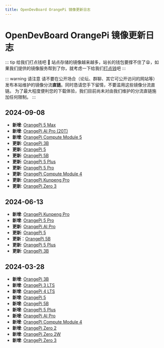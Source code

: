 ```yaml
---
title: OpenDevBoard OrangePi 镜像更新日志
---
```


# OpenDevBoard OrangePi 镜像更新日志

::: tip 给我们打点钱吧 🥺
站点存储的镜像越来越多，站长的钱包要撑不住了😫，如果我们提供的镜像服务帮到了你，就考虑一下给我们[打点钱](/donate)吧
:::

::: warning 请注意
请不要在公开场合（论坛、群聊、其它可公开访问的网站等）发布本站维护的镜像分流**直链**。同时恳请您手下留情，不要滥用这些镜像分流直链。
为了最大程度便利您的下载体验，我们目前尚未对由我们维护的分流直链施加任何限制。
:::

## 2024-09-08

- **新增**: [OrangePi 5 Max](5max)
- **新增**: [OrangePi AI Pro (20T)](aipro-20t)
- **新增**: [OrangePi Compute Module 5](cm5)
- **更新**: [OrangePi 3B](3b)
- **更新**: [OrangePi 5](5)
- **更新**: [OrangePi 5B](5b)
- **更新**: [OrangePi 5 Plus](5plus)
- **更新**: [OrangePi 5 Pro](5pro)
- **更新**: [OrangePi Compute Module 4](cm4)
- **更新**: [OrangePi Kunpeng Pro](kunpengpro)
- **更新**: [OrangePi Zero 3](zero3)

## 2024-06-13

- **新增**: [OrangePi Kunpeng Pro](kunpengpro)
- **新增**: [OrangePi 5 Pro](5pro)
- **更新**: [OrangePi AI Pro](aipro)
- **更新**: [OrangePi 5](5)
- **更新**：[OrangePi 5B](5b)
- **更新**: [OrangePi 5 Plus](5plus)
- **更新**: [OrangePi 3B](3b)

## 2024-03-28

- **新增**: [OrangePi 3B](3b)
- **新增**: [OrangePi 3 LTS](3lts)
- **新增**: [OrangePi 4 LTS](4lts)
- **新增**: [OrangePi 5](5)
- **新增**: [OrangePi 5B](5b)
- **新增**: [OrangePi 5 Plus](5plus)
- **新增**: [OrangePi AI Pro](aipro)
- **新增**: [OrangePi Compute Module 4](cm4)
- **新增**: [OrangePi Zero 2](zero2)
- **新增**: [OrangePi Zero 2W](zero2w)
- **新增**: [OrangePi Zero 3](zero3)
